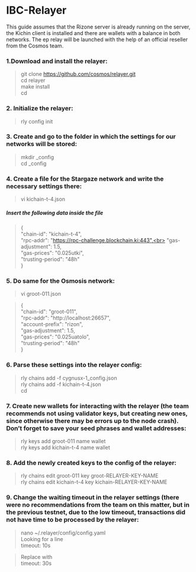 # IBC-Relayer

This guide assumes that the Rizone server is already running on the server, the Kichin client is installed and there are wallets with a balance in both networks. The ep relay will be launched with the help of an official reseller from the Cosmos team.

### 1.Download and install the relayer: <br>
>git clone https://github.com/cosmos/relayer.git<br>
>cd relayer<br>
>make install<br>
>cd<br>

### 2. Initialize the relayer:<br>
>rly config init<br>

### 3. Create and go to the folder in which the settings for our networks will be stored:<br>
>mkdir <name>_config<br>
>cd <name>_config<br>
  
### 4. Create a file for the Stargaze network and write the necessary settings there:<br>
  
>vi kichain-t-4.json<br>
  
##### Insert the following data inside the file<br>
>{<br>
>  "chain-id": "kichain-t-4",<br>
>  "rpc-addr": "https://rpc-challenge.blockchain.ki:443",<br>
>  "gas-adjustment": 1.5,<br>
>  "gas-prices": "0.025utki",<br>
>  "trusting-period": "48h"<br>
>}<br>

### 5. Do same for the Osmosis network:<br>
  
>vi groot-011.json<br>
  
>{<br>
>  "chain-id": "groot-011",<br>
>  "rpc-addr": "http://localhost:26657",<br>
>  "account-prefix": "rizon",<br>
>  "gas-adjustment": 1.5,<br>
>  "gas-prices": "0.025uatolo",<br>
>  "trusting-period": "48h"<br>
>}<br>

### 6. Parse these settings into the relayer config:<br>
  
>rly chains add -f cygnusx-1_config.json<br>
>rly chains add -f kichain-t-4.json<br>
>cd<br>

### 7. Create new wallets for interacting with the relayer (the team recommends not using validator keys, but creating new ones, since otherwise there may be errors up to the node crash). Don’t forget to save your seed phrases and wallet addresses:<br>
  
>rly keys add groot-011 name  wallet <br>
>rly keys add kichain-t-4 name wallet<br>

### 8. Add the newly created keys to the config of the relayer:<br>
>rly chains edit groot-011 key groot-RELAYER-KEY-NAME<br>
>rly chains edit kichain-t-4 key kichain-RELAYER-KEY-NAME<br>
  ### 9. Change the waiting timeout in the relayer settings (there were no recommendations from the team on this matter, but in the previous testnet, due to the low timeout, transactions did not have time to be processed by the relayer:<br>
  
>nano ~/.relayer/config/config.yaml<br>
>Looking for a line<br>
>timeout: 10s<br>

>Replace with<br>
>timeout: 30s<br>
  
